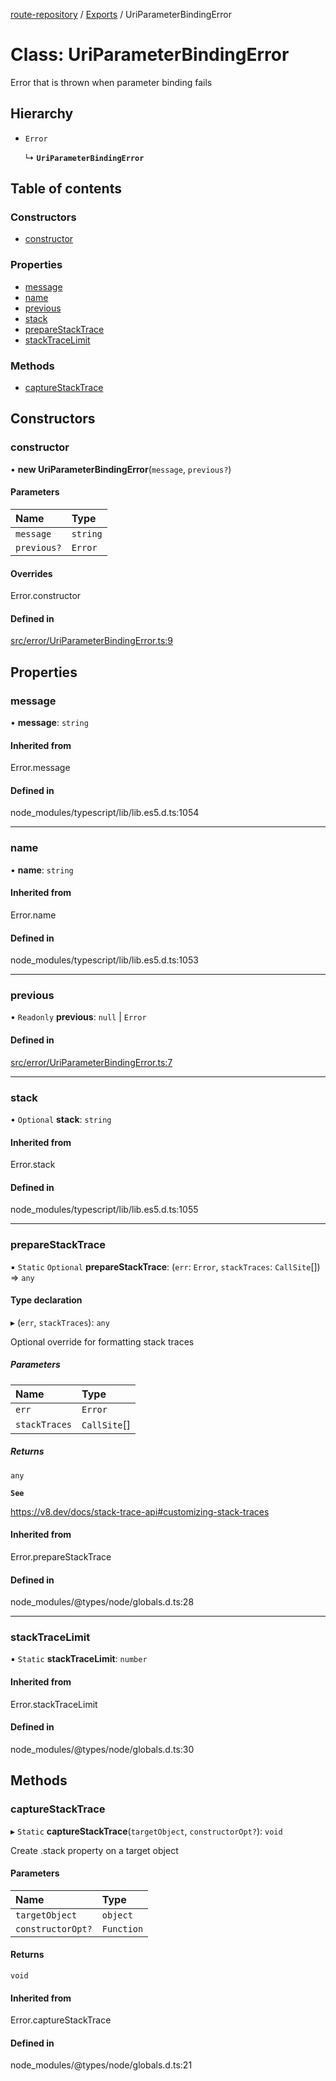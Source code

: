[route-repository](../README.md) / [Exports](../modules.md) / UriParameterBindingError

# Class: UriParameterBindingError

Error that is thrown when parameter binding fails

## Hierarchy

- `Error`

  ↳ **`UriParameterBindingError`**

## Table of contents

### Constructors

- [constructor](UriParameterBindingError.md#constructor)

### Properties

- [message](UriParameterBindingError.md#message)
- [name](UriParameterBindingError.md#name)
- [previous](UriParameterBindingError.md#previous)
- [stack](UriParameterBindingError.md#stack)
- [prepareStackTrace](UriParameterBindingError.md#preparestacktrace)
- [stackTraceLimit](UriParameterBindingError.md#stacktracelimit)

### Methods

- [captureStackTrace](UriParameterBindingError.md#capturestacktrace)

## Constructors

### constructor

• **new UriParameterBindingError**(`message`, `previous?`)

#### Parameters

| Name | Type |
| :------ | :------ |
| `message` | `string` |
| `previous?` | `Error` |

#### Overrides

Error.constructor

#### Defined in

[src/error/UriParameterBindingError.ts:9](https://github.com/nonetallt/front-to-back-router/blob/c711a78/src/error/UriParameterBindingError.ts#L9)

## Properties

### message

• **message**: `string`

#### Inherited from

Error.message

#### Defined in

node_modules/typescript/lib/lib.es5.d.ts:1054

___

### name

• **name**: `string`

#### Inherited from

Error.name

#### Defined in

node_modules/typescript/lib/lib.es5.d.ts:1053

___

### previous

• `Readonly` **previous**: ``null`` \| `Error`

#### Defined in

[src/error/UriParameterBindingError.ts:7](https://github.com/nonetallt/front-to-back-router/blob/c711a78/src/error/UriParameterBindingError.ts#L7)

___

### stack

• `Optional` **stack**: `string`

#### Inherited from

Error.stack

#### Defined in

node_modules/typescript/lib/lib.es5.d.ts:1055

___

### prepareStackTrace

▪ `Static` `Optional` **prepareStackTrace**: (`err`: `Error`, `stackTraces`: `CallSite`[]) => `any`

#### Type declaration

▸ (`err`, `stackTraces`): `any`

Optional override for formatting stack traces

##### Parameters

| Name | Type |
| :------ | :------ |
| `err` | `Error` |
| `stackTraces` | `CallSite`[] |

##### Returns

`any`

**`See`**

https://v8.dev/docs/stack-trace-api#customizing-stack-traces

#### Inherited from

Error.prepareStackTrace

#### Defined in

node_modules/@types/node/globals.d.ts:28

___

### stackTraceLimit

▪ `Static` **stackTraceLimit**: `number`

#### Inherited from

Error.stackTraceLimit

#### Defined in

node_modules/@types/node/globals.d.ts:30

## Methods

### captureStackTrace

▸ `Static` **captureStackTrace**(`targetObject`, `constructorOpt?`): `void`

Create .stack property on a target object

#### Parameters

| Name | Type |
| :------ | :------ |
| `targetObject` | `object` |
| `constructorOpt?` | `Function` |

#### Returns

`void`

#### Inherited from

Error.captureStackTrace

#### Defined in

node_modules/@types/node/globals.d.ts:21
